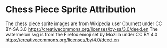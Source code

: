 # Chess Piece Sprite Attribution
The chess piece sprite images are from Wikipedia user Cburnett under CC BY-SA 3.0 https://creativecommons.org/licenses/by-sa/3.0/deed.en
The watermelon svg is from the Firefox emoji set by Mozilla under CC BY 4.0 https://creativecommons.org/licenses/by/4.0/deed.en
